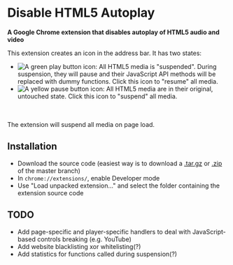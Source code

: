 # Disable HTML5 Autoplay
**A Google Chrome extension that disables autoplay of HTML5 audio and video**

This extension creates an icon in the address bar. It has two states:<br />
- ![A green play button icon](https://github.com/Eloston/suspend-html5-media/raw/master/images/resume_19.png "A green play button icon"): All HTML5 media is "suspended". During suspension, they will pause and their JavaScript API methods will be replaced with dummy functions. Click this icon to "resume" all media.
- ![A yellow pause button icon](https://github.com/Eloston/suspend-html5-media/raw/master/images/suspend_19.png "A yellow pause button icon"): All HTML5 media are in their original, untouched state. Click this icon to "suspend" all media.
<br />
<br />
The extension will suspend all media on page load.

## Installation

- Download the source code (easiest way is to download a [.tar.gz](https://github.com/Eloston/ungoogled-chromium/archive/master.tar.gz) or [.zip](https://github.com/Eloston/ungoogled-chromium/archive/master.zip) of the master branch)
- In `chrome://extensions/`, enable Developer mode
- Use "Load unpacked extension..." and select the folder containing the extension source code

## TODO

- Add page-specific and player-specific handlers to deal with JavaScript-based controls breaking (e.g. YouTube)
- Add website blacklisting xor whitelisting(?)
- Add statistics for functions called during suspension(?)


